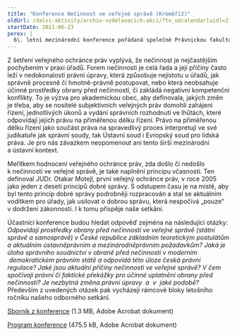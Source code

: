 ```yaml
---
title: "Konference Nečinnost ve veřejné správě (Kroměříž)"
oldUrl: /dalsi-aktivity/archiv-vzdelavacich-akci/?tx_odcalendar[uid]=21&cHash=349fed4ba2100b9404b77177cf7882d6
startDate: 2011-06-23
perex: |
  6\. letní mezinárodní konference pořádaná společně Právnickou fakultou Masarykovy univerzity a veřejným ochráncem v Kroměříži se zaměřuje na nečinnost, jako nejčastější pochybení v praxi úřadů.
---
```


<p>Z šetření veřejného ochránce práv vyplývá, že nečinnost je nejčastějším pochybením v praxi úřadů. Forem nečinnosti je celá řada a její příčiny často leží v nedokonalosti právní úpravy, která způsobuje nejistotu u úřadů, jak správně procesně či hmotně-právně postupovat, nebo která neobsahuje účinné prostředky obrany před nečinností, či zakládá negativní kompetenční konflikty. To je výzva pro akademickou obec, aby definovala, jakých změn je třeba, aby se nositelé subjektivních veřejných práv domohli zahájení řízení, jednotlivých úkonů a vydání správních rozhodnutí ve lhůtách, které odpovídají jejich právu na přiměřenou délku řízení. Právo na přiměřenou délku řízení jako součást práva na spravedlivý proces interpretují ve své judikatuře jak správní soudy, tak Ústavní soud i Evropský soud pro lidská práva. Je pro nás závazkem neopomenout ani tento širší mezinárodní a ústavní kontext. </p>
<p>Meřítkem hodnocení veřejného ochránce práv, zda došlo či nedošlo k nečinnosti ve veřejné správě, je také naplnění principu včasnosti. Ten definoval JUDr. Otakar Motejl, první veřejný ochránce práv, v roce 2005 jako jeden z deseti principů dobré správy. S odstupem času je na místě, aby byl tento princip dobré správy podrobněji rozpracován a stal se aktuálním vodítkem pro úřady, jak usilovat o dobrou správu, která nespočívá „pouze“ v dodržení zákonnosti. I k tomu přispěje naše setkání. </p>
<p>Účastníci konference budou hledat odpověď zejména na následující otázky: <i>Odpovídají prostředky obrany před nečinností ve veřejné správě (státní správě a samosprávě) v České republice základním teoretickým postulátům a aktuálním ústavněprávním a mezinárodněprávním požadavkům? Jaká je úloha správního soudnictví v obraně před nečinností v moderním  demokratickém právním státě a odpovídá této úloze česká právní regulace? Jaké jsou aktuální příčiny nečinnosti ve veřejné správě? V čem spočívají právní či faktické překážky pro účinné uplatnění obrany před nečinností? Je nezbytná změna právní úpravy  a  v  jaké podobě? </i>Především z uvedených otázek pak vycházejí rámcové bloky letošního ročníku našeho odborného setkání. </p>
<p><a href="https://www.ochrance.cz/fileadmin/user_upload/Publikace/Necinnost_ve_verejne_sprave.pdf" target="_blank">Sborník z konference</a> (1.3 MB, Adobe Acrobat dokument)</p>
<p><a href="https://www.ochrance.cz/fileadmin/user_upload/Konference/Kromeriz_2011-ramcovy_program.pdf" target="_blank">Program konference</a> (475.5 kB, Adobe Acrobat dokument)</p>
<p></p>
<p></p>
<p></p>

